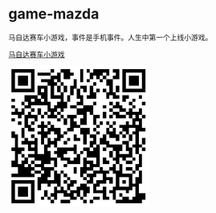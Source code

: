 # game-mazda

马自达赛车小游戏，事件是手机事件。人生中第一个上线小游戏。

[马自达赛车小游戏](http://iq9891.github.io/game-mazda/index.html)


[![马自达赛车小游戏](code.png)](http://iq9891.github.io/game-mazda/index.html)